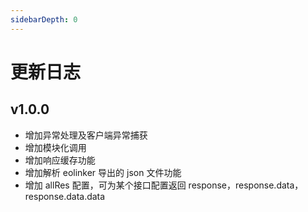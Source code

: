 ```yaml
---
sidebarDepth: 0
---
```


# 更新日志

## v1.0.0 <Badge text="new" />

- 增加异常处理及客户端异常捕获
- 增加模块化调用
- 增加响应缓存功能
- 增加解析 eolinker 导出的 json 文件功能
- 增加 allRes 配置，可为某个接口配置返回 response，response.data，response.data.data

